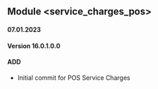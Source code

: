 ## Module <service_charges_pos>

#### 07.01.2023
#### Version 16.0.1.0.0
#### ADD

- Initial commit for POS Service Charges
